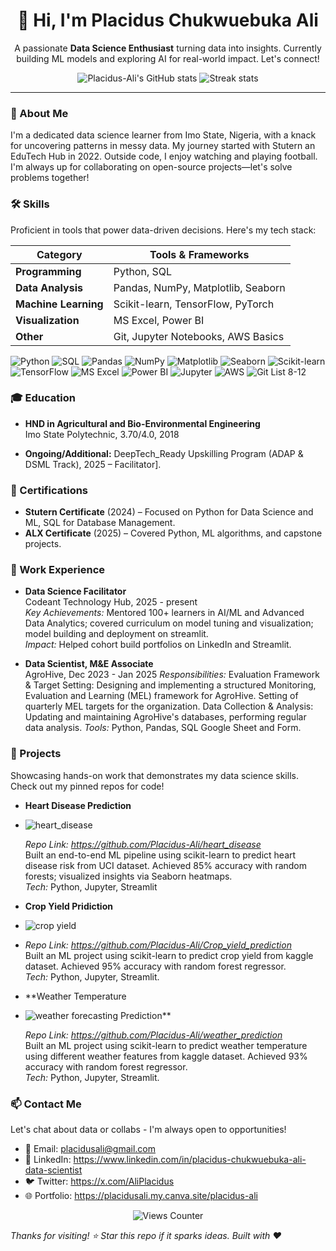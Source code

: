 <div align="center">
   <h1>👋 Hi, I'm Placidus Chukwuebuka Ali</h1>
  
  <!-- Quick tagline -->
  <p>A passionate <strong>Data Science Enthusiast</strong> turning data into insights. Currently building ML models and exploring AI for real-world impact. Let's connect!</p>
</div>

<!-- GitHub Stats for credibility (optional: embed via github-readme-stats) -->
<div align="center">
  <img src="https://github-readme-stats.vercel.app/api?username=Placidus-Ali&show_icons=true&theme=radical" alt="Placidus-Ali's GitHub stats" />
  <img src="https://github-readme-streak-stats.herokuapp.com/?user=Placidus-Ali&theme=radical" alt="Streak stats" />
</div>

---

### 📖 About Me
I'm a dedicated data science learner from Imo State, Nigeria, with a knack for uncovering patterns in messy data. My journey started with Stutern an EduTech Hub in 2022. Outside code, I enjoy watching and playing football. I'm always up for collaborating on open-source projects—let's solve problems together!

### 🛠️ Skills
Proficient in tools that power data-driven decisions. Here's my tech stack:

| Category          | Tools & Frameworks                  |
|-------------------|-------------------------------------|
| **Programming**   | Python, SQL                      |
| **Data Analysis** | Pandas, NumPy, Matplotlib, Seaborn  |
| **Machine Learning** | Scikit-learn, TensorFlow, PyTorch |
| **Visualization** | MS Excel, Power BI           |
| **Other**         | Git, Jupyter Notebooks, AWS Basics  |

![Python](https://img.shields.io/badge/Python-3776AB?style=flat&logo=python&logoColor=white)
![SQL](https://img.shields.io/badge/SQL-4479A1?style=flat&logo=postgresql&logoColor=white)
![Pandas](https://img.shields.io/badge/Pandas-150458?style=flat&logo=pandas&logoColor=white)
![NumPy](https://img.shields.io/badge/NumPy-013243?style=flat&logo=numpy&logoColor=white)
![Matplotlib](https://img.shields.io/badge/Matplotlib-11557C?style=flat&logo=python&logoColor=white)
![Seaborn](https://img.shields.io/badge/Seaborn-0B6623?style=flat&logo=python&logoColor=white)
![Scikit-learn](https://img.shields.io/badge/Scikit--learn-F7931E?style=flat&logo=scikit-learn&logoColor=white)
![TensorFlow](https://img.shields.io/badge/TensorFlow-FF6F00?style=flat&logo=tensorflow&logoColor=white)
![MS Excel](https://img.shields.io/badge/MS%20Excel-217346?style=flat&logo=microsoft-excel&logoColor=white)
![Power BI](https://img.shields.io/badge/Power%20BI-F2C811?style=flat&logo=power-bi&logoColor=black)
![Jupyter](https://img.shields.io/badge/Jupyter-F37626?style=flat&logo=jupyter&logoColor=white)
![AWS](https://img.shields.io/badge/AWS-232F3E?style=flat&logo=amazon-aws&logoColor=white)
![Git](https://img.shields.io/badge/Git-F05032?style=flat&logo=git&logoColor=white)
List 8-12 

### 🎓 Education
- **HND in Agricultural and Bio-Environmental Engineering**  
  Imo State Polytechnic, 3.70/4.0, 2018 

- **Ongoing/Additional:** DeepTech_Ready Upskilling Program (ADAP & DSML Track), 2025 – Facilitator].


### 📜 Certifications
- **Stutern Certificate** (2024) – Focused on Python for Data Science and ML, SQL for Database Management.  
- **ALX Certificate** (2025) – Covered Python, ML algorithms, and capstone projects.  


### 💼 Work Experience
- **Data Science Facilitator**  
  Codeant Technology Hub, 2025 - present  
  *Key Achievements:* Mentored 100+ learners in AI/ML and Advanced Data Analytics; covered curriculum on model tuning and visualization; model building and deployment on streamlit.  
  *Impact:* Helped cohort build portfolios on LinkedIn and Streamlit.

- **Data Scientist, M&E Associate**  
  AgroHive, Dec 2023 - Jan 2025
  *Responsibilities:*
  Evaluation Framework & Target Setting: Designing and implementing a structured Monitoring, Evaluation and Learning (MEL) framework for AgroHive. Setting of quarterly MEL targets for the organization.
  Data Collection & Analysis: Updating and maintaining AgroHive's databases, performing regular data analysis.
  *Tools:* Python, Pandas, SQL Google Sheet and Form.

### 🚀 Projects
Showcasing hands-on work that demonstrates my data science skills. Check out my pinned repos for code!

- **Heart Disease Prediction**
- ![heart_disease](https://github.com/user-attachments/assets/a6172ec1-d8c8-4292-bf58-5b0f7b0ec6c0)

  *Repo Link: https://github.com/Placidus-Ali/heart_disease*  
  Built an end-to-end ML pipeline using scikit-learn to predict heart disease risk from UCI dataset. Achieved 85% accuracy with random forests; visualized insights via Seaborn heatmaps.  
  *Tech:* Python, Jupyter, Streamlit

- **Crop Yield Pridiction**
- ![crop yield](https://github.com/user-attachments/assets/36a1bd3f-26a7-4ef0-b880-36337dc7c16c)
- 
  *Repo Link: https://github.com/Placidus-Ali/Crop_yield_prediction*  
  Built an ML project using scikit-learn to predict crop yield from kaggle dataset. Achieved 95% accuracy with random forest regressor.  
  *Tech:* Python, Jupyter, Streamlit.  
  
- **Weather Temperature
- ![weather forecasting](https://github.com/user-attachments/assets/f46bc829-41c3-4524-808f-c02132d42920)
 Prediction**

  *Repo Link: https://github.com/Placidus-Ali/weather_prediction*  
  Built an ML project using scikit-learn to predict weather temperature using different weather features from kaggle dataset. Achieved 93% accuracy with random forest regressor.  
  *Tech:* Python, Jupyter, Streamlit. 


### 📫 Contact Me
Let's chat about data or collabs - I'm always open to opportunities!  
- 📧 Email: placidusali@gmail.com  
- 🔗 LinkedIn: https://www.linkedin.com/in/placidus-chukwuebuka-ali-data-scientist  
- 🐦 Twitter: https://x.com/AliPlacidus  
- 🌐 Portfolio: https://placidusali.my.canva.site/placidus-ali

<div align="center">
  <img src="https://komarev.com/ghpvc/?username=Placidus-Ali&label=Profile%198views&color=0e75b6&style=flat" alt="Views Counter" />
</div>

*Thanks for visiting! ⭐ Star this repo if it sparks ideas. Built with ❤️*
